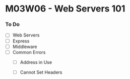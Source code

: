 # M03W06 - Web Servers 101

### To Do
- [ ] Web Servers
- [ ] Express
- [ ] Middleware
- [ ] Common Errors
  - [ ] Address in Use
  - [ ] Cannot Set Headers

















